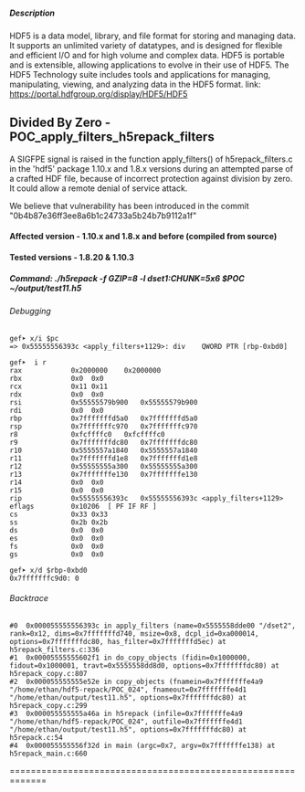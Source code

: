 ##### Description

HDF5 is a data model, library, and file format for storing and managing data. It supports an unlimited variety of datatypes, and is designed for flexible and efficient I/O and for high volume and complex data. HDF5 is portable and is extensible, allowing applications to evolve in their use of HDF5. The HDF5 Technology suite includes tools and applications for managing, manipulating, viewing, and analyzing data in the HDF5 format. link: https://portal.hdfgroup.org/display/HDF5/HDF5

## Divided By Zero - POC_apply_filters_h5repack_filters

A SIGFPE signal is raised in the function apply_filters() of h5repack_filters.c in the 'hdf5' package 1.10.x and 1.8.x versions during an attempted parse of a crafted HDF file, because of incorrect protection against division by zero. It could allow a remote denial of service attack.

We believe that vulnerability has been introduced in the commit "0b4b87e36ff3ee8a6b1c24733a5b24b7b9112a1f" 

#### Affected version - 1.10.x and 1.8.x and before (compiled from source)
#### Tested versions - 1.8.20 & 1.10.3


##### Command: ./h5repack -f GZIP=8 -l dset1:CHUNK=5x6 $POC ~/output/test11.h5

###### Debugging

```
gef➤ x/i $pc
=> 0x55555556393c <apply_filters+1129>:	div    QWORD PTR [rbp-0xbd0]

gef➤  i r
rax            0x2000000	0x2000000
rbx            0x0	0x0
rcx            0x11	0x11
rdx            0x0	0x0
rsi            0x55555579b900	0x55555579b900
rdi            0x0	0x0
rbp            0x7fffffffd5a0	0x7fffffffd5a0
rsp            0x7fffffffc970	0x7fffffffc970
r8             0xfcffffc0	0xfcffffc0
r9             0x7fffffffdc80	0x7fffffffdc80
r10            0x5555557a1840	0x5555557a1840
r11            0x7fffffffd1e8	0x7fffffffd1e8
r12            0x55555555a300	0x55555555a300
r13            0x7fffffffe130	0x7fffffffe130
r14            0x0	0x0
r15            0x0	0x0
rip            0x55555556393c	0x55555556393c <apply_filters+1129>
eflags         0x10206	[ PF IF RF ]
cs             0x33	0x33
ss             0x2b	0x2b
ds             0x0	0x0
es             0x0	0x0
fs             0x0	0x0
gs             0x0	0x0

gef➤ x/d $rbp-0xbd0
0x7fffffffc9d0:	0

```
###### Backtrace

```
#0  0x000055555556393c in apply_filters (name=0x5555558dde00 "/dset2", rank=0x12, dims=0x7fffffffd740, msize=0x8, dcpl_id=0xa000014, options=0x7fffffffdc80, has_filter=0x7fffffffd5ec) at h5repack_filters.c:336
#1  0x00005555555602f1 in do_copy_objects (fidin=0x1000000, fidout=0x1000001, travt=0x5555558dd8d0, options=0x7fffffffdc80) at h5repack_copy.c:807
#2  0x000055555555e52e in copy_objects (fnamein=0x7fffffffe4a9 "/home/ethan/hdf5-repack/POC_024", fnameout=0x7fffffffe4d1 "/home/ethan/output/test11.h5", options=0x7fffffffdc80) at h5repack_copy.c:299
#3  0x000055555555a46a in h5repack (infile=0x7fffffffe4a9 "/home/ethan/hdf5-repack/POC_024", outfile=0x7fffffffe4d1 "/home/ethan/output/test11.h5", options=0x7fffffffdc80) at h5repack.c:54
#4  0x000055555556f32d in main (argc=0x7, argv=0x7fffffffe138) at h5repack_main.c:660

```
=============================================================

